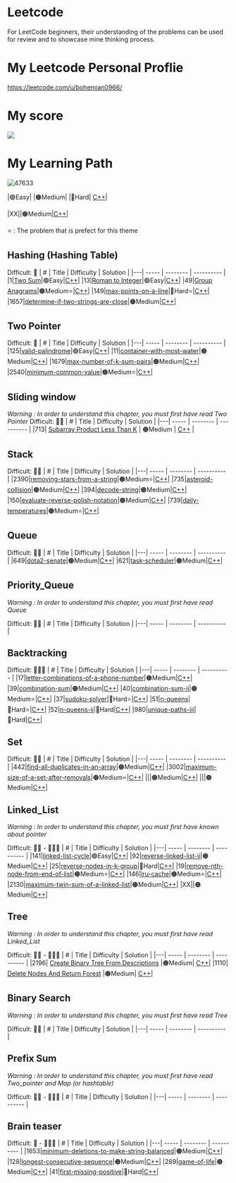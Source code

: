 
# Leetcode
For LeetCode beginners, their understanding of the problems can be used for review and to showcase mine thinking process.
# My Leetcode Personal Proflie
https://leetcode.com/u/bohemian0966/
# My score
![](https://leetcard.jacoblin.cool/bohemian0966?theme=dark&font=Kanit)

# My Learning Path

![47633](https://github.com/bsbacon0966/Leetcode-/assets/114125629/b3156792-eff1-4425-a48e-71d2e5a40c6e)

|🟢Easy|    |🟠Medium|     |🔴Hard|    [C++]()|

|XX|[]()|🟠Medium|[C++]()|

⭐ : The problem that is prefect for this theme

## Hashing (Hashing Table) 

Difficult: 🧠
| # | Title | Difficulty | Solution |
|---| ----- | -------- | ---------- |
|1|[Two Sum](https://leetcode.com/problems/two-sum/)|🟢Easy|[C++](https://github.com/bsbacon0966/Leetcode-/blob/main/solution_CPP/two-sum.cpp)|
|13|[Roman to Integer](https://leetcode.com/problems/roman-to-integer/)|🟢Easy|[C++](https://github.com/bsbacon0966/Leetcode-/blob/main/solution_CPP/roman-to-integer.cpp)|
|49|[Group Anagrams](https://leetcode.com/problems/group-anagrams/)|🟠Medium⭐|[C++](https://github.com/bsbacon0966/Leetcode-/blob/main/solution_CPP/group-anagrams.cpp)|
|149|[max-points-on-a-line](https://leetcode.com/problems/max-points-on-a-line/description/)|🔴Hard⭐|[C++](https://github.com/bsbacon0966/Leetcode-/blob/main/solution_CPP/max-points-on-a-line.cpp)|
|1657|[determine-if-two-strings-are-close](https://leetcode.com/problems/determine-if-two-strings-are-close/?envType=study-plan-v2&envId=leetcode-75)|🟠Medium|[C++](https://github.com/bsbacon0966/Leetcode-/blob/main/solution_CPP/determine-if-two-strings-are-close.cpp)|

## Two Pointer 

Difficult: 🧠
| # | Title | Difficulty | Solution |
|---| ----- | -------- | ---------- |
|125|[valid-palindrome](https://leetcode.com/problems/valid-palindrome/description/)|🟢Easy|[C++](https://github.com/bsbacon0966/Leetcode-/blob/main/solution_CPP/valid-palindrome.cpp)|
|11|[container-with-most-water](https://leetcode.com/problems/container-with-most-water/description)|🟠Medium|[C++](https://github.com/bsbacon0966/Leetcode-/blob/main/solution_CPP/container-with-most-water.cpp)|
|1679|[max-number-of-k-sum-pairs](https://leetcode.com/problems/max-number-of-k-sum-pairs/)|🟠Medium|[C++](https://github.com/bsbacon0966/Leetcode-/blob/main/solution_CPP/max-number-of-k-sum-pairs.cpp)|
|2540|[minimum-common-value](https://leetcode.com/problems/minimum-common-value/)|🟠Medium⭐|[C++](https://github.com/bsbacon0966/Leetcode-/blob/main/solution_CPP/minimum-common-value.cpp)|

## Sliding window
*Warning : In order to understand this chapter, you must first have read Two Pointer*
Difficult: 🧠🧠
| # | Title | Difficulty | Solution |
|---| ----- | -------- | ---------- |
|713| [Subarray Product Less Than K](https://leetcode.com/problems/subarray-product-less-than-k/description/) | 🟠Medium | [C++](https://github.com/bsbacon0966/A-Beginner-s-Guide-to-Leetcoding/blob/main/solution_CPP/Subarray%20Product%20Less%20Than%20K.cpp) |

## Stack 

Difficult: 🧠🧠
| # | Title | Difficulty | Solution |
|---| ----- | -------- | ---------- |
|2390|[removing-stars-from-a-string](https://leetcode.com/problems/removing-stars-from-a-string/description/?envType=study-plan-v2&envId=leetcode-75)|🟠Medium⭐|[C++](https://github.com/bsbacon0966/Leetcode-/blob/main/solution_CPP/removing-stars-from-a-string.cpp)|
|735|[asteroid-collision](https://leetcode.com/problems/asteroid-collision/?envType=study-plan-v2&envId=leetcode-75)|🟠Medium|[C++](https://github.com/bsbacon0966/Leetcode-/blob/main/solution_CPP/asteroid-collision.cpp)|
|394|[decode-string](https://leetcode.com/problems/decode-string/description/)|🟠Medium|[C++](https://github.com/bsbacon0966/Leetcode-/blob/main/solution_CPP/decode-string.cpp)|
|150|[evaluate-reverse-polish-notation](https://leetcode.com/problems/evaluate-reverse-polish-notation/)|🟠Medium|[C++](https://github.com/bsbacon0966/Leetcode-/blob/main/solution_CPP/evaluate-reverse-polish-notation.cpp)|
|739|[daily-temperatures](https://leetcode.com/problems/daily-temperatures/)|🟠Medium⭐|[C++](https://github.com/bsbacon0966/Leetcode-/blob/main/solution_CPP/daily-temperatures.cpp)|

## Queue

Difficult: 🧠🧠
| # | Title | Difficulty | Solution |
|---| ----- | -------- | ---------- |
|649|[dota2-senate](https://leetcode.com/problems/dota2-senate/description/)|🟠Medium|[C++](https://github.com/bsbacon0966/Leetcode-/blob/main/solution_CPP/dota2-senate.cpp)|
|621|[task-scheduler](https://leetcode.com/problems/task-scheduler/)|🟠Medium|[C++](https://github.com/bsbacon0966/A-Beginner-s-Guide-to-Leetcoding/blob/main/solution_CPP/task-scheduler.cpp)|
## Priority_Queue
*Warning : In order to understand this chapter, you must first have read Queue*

Difficult: 🧠🧠
| # | Title | Difficulty | Solution |
|---| ----- | -------- | ---------- |

## Backtracking

Difficult: 🧠🧠🧠
| # | Title | Difficulty | Solution |
|---| ----- | -------- | ---------- |
|17|[letter-combinations-of-a-phone-number](https://leetcode.com/problems/letter-combinations-of-a-phone-number/description/?envType=list&envId=rvu74kse)|🟠Medium|[C++](https://github.com/bsbacon0966/Leetcode-/blob/main/solution_CPP/letter-combinations-of-a-phone-number.cpp)|
|39|[combination-sum](https://leetcode.com/problems/combination-sum/description/)|🟠Medium|[C++](https://github.com/bsbacon0966/Leetcode-/blob/main/solution_CPP/combination-sum.cpp)|
|40|[combination-sum-ii](https://leetcode.com/problems/combination-sum-ii/)|🟠Medium⭐|[C++](https://github.com/bsbacon0966/Leetcode-/blob/main/solution_CPP/Combination_sum_II.cpp)|
|37|[sudoku-solver](https://leetcode.com/problems/sudoku-solver/description/)|🔴Hard⭐|[C++](https://github.com/bsbacon0966/Leetcode-/blob/main/solution_CPP/sudoku-solver.cpp)|
|51|[n-queens](https://leetcode.com/problems/n-queens/description/)|🔴Hard⭐|[C++](https://github.com/bsbacon0966/Leetcode-/blob/main/solution_CPP/n-queens.cpp)|
|52|[n-queens-ii](https://leetcode.com/problems/n-queens-ii/description/)|🔴Hard|[C++](https://github.com/bsbacon0966/Leetcode-/blob/main/solution_CPP/n-queens-ii.cpp)|
|980|[unique-paths-iii](https://leetcode.com/problems/unique-paths-iii/description/)|🔴Hard|[C++](https://github.com/bsbacon0966/Leetcode-/blob/main/solution_CPP/unique-paths-iii.cpp)|

## Set

Difficult: 🧠🧠
| # | Title | Difficulty | Solution |
|---| ----- | -------- | ---------- |
|442|[find-all-duplicates-in-an-array](https://leetcode.com/problems/find-all-duplicates-in-an-array/)|🟠Medium|[C++](https://github.com/bsbacon0966/Leetcode-/blob/main/solution_CPP/find-all-duplicates-in-an-array.cpp)|
|3002|[maximum-size-of-a-set-after-removals](https://leetcode.com/problems/maximum-size-of-a-set-after-removals/)|🟠Medium⭐|[C++](https://github.com/bsbacon0966/Leetcode-/blob/main/solution_CPP/maximum-size-of-a-set-after-removals.cpp)|
||[]()|🟠Medium|[C++]()|
||[]()|🟠Medium|[C++]()|
## Linked_List
*Warning : In order to understand this chapter, you must first have known about pointer*

Difficult: 🧠🧠 - 🧠🧠🧠
| # | Title | Difficulty | Solution |
|---| ----- | -------- | ---------- |
|141|[linked-list-cycle](https://leetcode.com/problems/linked-list-cycle/)|🟢Easy|[C++](https://github.com/bsbacon0966/Leetcode-/blob/main/solution_CPP/linked-list-cycle.cpp)|
|92|[reverse-linked-list-ii](https://leetcode.com/problems/reverse-linked-list-ii/description)|🟠Medium|[C++](https://github.com/bsbacon0966/Leetcode-/blob/main/solution_CPP/reverse-linked-list-ii.cpp)|
|25|[reverse-nodes-in-k-group](https://leetcode.com/problems/reverse-nodes-in-k-group/description/)|🔴Hard|[C++](https://github.com/bsbacon0966/Leetcode-/blob/main/solution_CPP/reverse-nodes-in-k-group.cpp)|
|19|[remove-nth-node-from-end-of-list](https://leetcode.com/problems/remove-nth-node-from-end-of-list/description)|🟠Medium⭐|[C++](https://github.com/bsbacon0966/Leetcode-/blob/main/solution_CPP/remove-nth-node-from-end-of-list.cpp)|
|146|[lru-cache](https://leetcode.com/problems/lru-cache/description/)|🟠Medium⭐|[C++](https://github.com/bsbacon0966/Leetcode-/blob/main/solution_CPP/LRU.cpp)|
|2130|[maximum-twin-sum-of-a-linked-list](https://leetcode.com/problems/maximum-twin-sum-of-a-linked-list/description/)|🟠Medium|[C++](https://github.com/bsbacon0966/Leetcode-/blob/main/solution_CPP/maximum-twin-sum-of-a-linked-list.cpp)|
|XX|[]()|🟠Medium|[C++]()|
## Tree
*Warning : In order to understand this chapter, you must first have read Linked_List*

Difficult: 🧠🧠 - 🧠🧠🧠
| # | Title | Difficulty | Solution |
|---| ----- | -------- | ---------- |
|2196| [Create Binary Tree From Descriptions](https://leetcode.com/problems/create-binary-tree-from-descriptions/description/) |🟠Medium| [C++](https://github.com/bsbacon0966/A-Beginner-s-Guide-to-Leetcoding/blob/main/solution_CPP/Create%20Binary%20Tree%20From%20Descriptions.cpp)|
|1110| [Delete Nodes And Return Forest](https://leetcode.com/problems/delete-nodes-and-return-forest) |🟠Medium| [C++](https://github.com/bsbacon0966/A-Beginner-s-Guide-to-Leetcoding/blob/main/solution_CPP/Delete%20Nodes%20And%20Return%20Forest.cpp)|

## Binary Search
*Warning : In order to understand this chapter, you must first have read Tree*

Difficult: 🧠🧠
| # | Title | Difficulty | Solution |
|---| ----- | -------- | ---------- |


## Prefix Sum
*Warning : In order to understand this chapter, you must first have read Two_pointer and Map (or hashtable)*

Difficult: 🧠🧠 - 🧠🧠🧠
| # | Title | Difficulty | Solution |
|---| ----- | -------- | ---------- |

## Brain teaser 
Difficult: 🧠 - 🧠🧠🧠
| # | Title | Difficulty | Solution |
|---| ----- | -------- | ---------- |
|1653|[minimum-deletions-to-make-string-balanced](https://leetcode.com/problems/minimum-deletions-to-make-string-balanced/description/)|🟠Medium|[C++](https://github.com/bsbacon0966/Leetcode-/blob/main/solution_CPP/minimum-deletions-to-make-string-balanced.cpp)|
|128|[longest-consecutive-sequence](https://leetcode.com/problems/longest-consecutive-sequence/)|🟠Medium|[C++](https://github.com/bsbacon0966/Leetcode-/blob/main/solution_CPP/longest-consecutive-sequence.cpp)|
|289|[game-of-life](https://leetcode.com/problems/game-of-life/description/)|🟠Medium|[C++](https://github.com/bsbacon0966/A-Beginner-s-Guide-to-Leetcoding/blob/main/solution_CPP/game-of-life.cpp)|
|41|[first-missing-positive](https://leetcode.com/problems/first-missing-positive/)|🔴Hard|[C++](https://github.com/bsbacon0966/A-Beginner-s-Guide-to-Leetcoding/blob/main/solution_CPP/first-missing-positive.cpp)|
